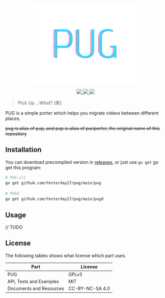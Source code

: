 <p align="center">
  <img src="resources/logo.svg">
</p>

<p align="center">
  <a href="https://www.gnu.org/licenses/gpl-3.0">
    <img src="https://img.shields.io/badge/License-GPLv3-blue.svg" placeholder="License: GPL v3">
  </a>
  <a href="https://opensource.org/licenses/MIT">
    <img src="https://img.shields.io/badge/License-MIT-green.svg" placeholder="License: MIT">
  </a>
  <a href="https://creativecommons.org/licenses/by-nc-sa/4.0/">
    <img src="https://img.shields.io/badge/License-CC%20BY--NC--SA%204.0-lightgrey.svg" placeholder="License: CC BY-NC-SA 4.0">
  </a>
</p>

> Pick Up ...What? (笑)

PUG is a simple porter which helps you migrate videos between different places.

~~pug is alias of pup, and pup is alias of puriporter, the original name of this repository~~

## Installation
You can download precompiled version in [releases](releases), or just use `go get` go get this program:

```bash
# PUG-cli
go get github.com/Yesterday17/pug/main/pug

# PUGd
go get github.com/Yesterday17/pug/main/pugd
```

## Usage
// TODO

## License

The following tables shows what license which part uses.

| Part                    | License         |
| ----------------------- | --------------- |
| PUG                     | GPLv3           |
| API, Tests and Examples | MIT             |
| Documents and Resources | CC-BY-NC-SA 4.0 |